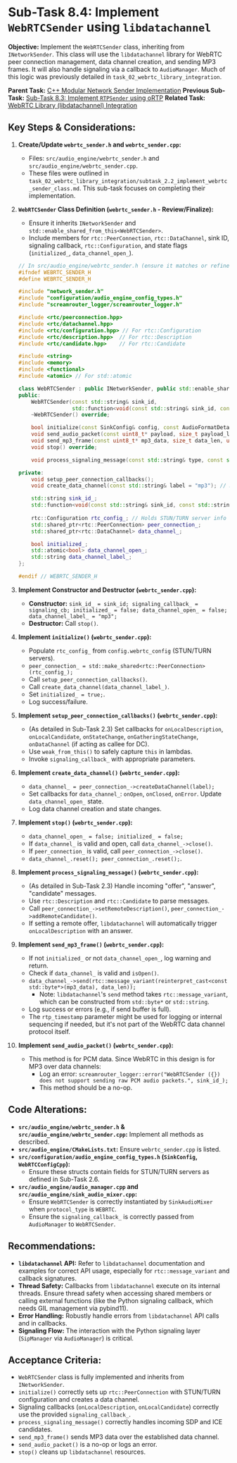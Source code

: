 # Sub-Task 8.4: Implement `WebRTCSender` using `libdatachannel`

**Objective:** Implement the `WebRTCSender` class, inheriting from `INetworkSender`. This class will use the `libdatachannel` library for WebRTC peer connection management, data channel creation, and sending MP3 frames. It will also handle signaling via a callback to `AudioManager`. Much of this logic was previously detailed in `task_02_webrtc_library_integration`.

**Parent Task:** [C++ Modular Network Sender Implementation](../task_08_cpp_modular_sender.md)
**Previous Sub-Task:** [Sub-Task 8.3: Implement `RTPSender` using oRTP](./subtask_8.3_implement_rtp_sender.md)
**Related Task:** [WebRTC Library (libdatachannel) Integration](../task_02_webrtc_library_integration.md)

## Key Steps & Considerations:

1.  **Create/Update `webrtc_sender.h` and `webrtc_sender.cpp`:**
    *   Files: `src/audio_engine/webrtc_sender.h` and `src/audio_engine/webrtc_sender.cpp`.
    *   These files were outlined in `task_02_webrtc_library_integration/subtask_2.2_implement_webrtc_sender_class.md`. This sub-task focuses on completing their implementation.

2.  **`WebRTCSender` Class Definition (`webrtc_sender.h` - Review/Finalize):**
    *   Ensure it inherits `INetworkSender` and `std::enable_shared_from_this<WebRTCSender>`.
    *   Include members for `rtc::PeerConnection`, `rtc::DataChannel`, sink ID, signaling callback, `rtc::Configuration`, and state flags (`initialized_`, `data_channel_open_`).
    ```cpp
    // In src/audio_engine/webrtc_sender.h (ensure it matches or refines Sub-Task 2.2)
    #ifndef WEBRTC_SENDER_H
    #define WEBRTC_SENDER_H

    #include "network_sender.h"
    #include "configuration/audio_engine_config_types.h"
    #include "screamrouter_logger/screamrouter_logger.h"

    #include <rtc/peerconnection.hpp>
    #include <rtc/datachannel.hpp>
    #include <rtc/configuration.hpp> // For rtc::Configuration
    #include <rtc/description.hpp>  // For rtc::Description
    #include <rtc/candidate.hpp>    // For rtc::Candidate

    #include <string>
    #include <memory>
    #include <functional>
    #include <atomic> // For std::atomic

    class WebRTCSender : public INetworkSender, public std::enable_shared_from_this<WebRTCSender> {
    public:
        WebRTCSender(const std::string& sink_id,
                     std::function<void(const std::string& sink_id, const std::string& type, const std::string& message)> signaling_cb);
        ~WebRTCSender() override;

        bool initialize(const SinkConfig& config, const AudioFormatDetails& initial_format_details) override;
        void send_audio_packet(const uint8_t* payload, size_t payload_len, const AudioFormatDetails& format, uint32_t rtp_timestamp) override;
        void send_mp3_frame(const uint8_t* mp3_data, size_t data_len, uint32_t rtp_timestamp) override;
        void stop() override;

        void process_signaling_message(const std::string& type, const std::string& message);

    private:
        void setup_peer_connection_callbacks();
        void create_data_channel(const std::string& label = "mp3"); // Default label "mp3"

        std::string sink_id_;
        std::function<void(const std::string& sink_id, const std::string& type, const std::string& message)> signaling_callback_;
        
        rtc::Configuration rtc_config_; // Holds STUN/TURN server info
        std::shared_ptr<rtc::PeerConnection> peer_connection_;
        std::shared_ptr<rtc::DataChannel> data_channel_;

        bool initialized_;
        std::atomic<bool> data_channel_open_;
        std::string data_channel_label_;
    };

    #endif // WEBRTC_SENDER_H
    ```

3.  **Implement Constructor and Destructor (`webrtc_sender.cpp`):**
    *   **Constructor:** `sink_id_ = sink_id; signaling_callback_ = signaling_cb; initialized_ = false; data_channel_open_ = false; data_channel_label_ = "mp3";`
    *   **Destructor:** Call `stop()`.

4.  **Implement `initialize()` (`webrtc_sender.cpp`):**
    *   Populate `rtc_config_` from `config.webrtc_config` (STUN/TURN servers).
    *   `peer_connection_ = std::make_shared<rtc::PeerConnection>(rtc_config_);`
    *   Call `setup_peer_connection_callbacks()`.
    *   Call `create_data_channel(data_channel_label_)`.
    *   Set `initialized_ = true;`.
    *   Log success/failure.

5.  **Implement `setup_peer_connection_callbacks()` (`webrtc_sender.cpp`):**
    *   (As detailed in Sub-Task 2.3) Set callbacks for `onLocalDescription`, `onLocalCandidate`, `onStateChange`, `onGatheringStateChange`, `onDataChannel` (if acting as callee for DC).
    *   Use `weak_from_this()` to safely capture `this` in lambdas.
    *   Invoke `signaling_callback_` with appropriate parameters.

6.  **Implement `create_data_channel()` (`webrtc_sender.cpp`):**
    *   `data_channel_ = peer_connection_->createDataChannel(label);`
    *   Set callbacks for `data_channel_`: `onOpen`, `onClosed`, `onError`. Update `data_channel_open_` state.
    *   Log data channel creation and state changes.

7.  **Implement `stop()` (`webrtc_sender.cpp`):**
    *   `data_channel_open_ = false; initialized_ = false;`
    *   If `data_channel_` is valid and open, call `data_channel_->close()`.
    *   If `peer_connection_` is valid, call `peer_connection_->close()`.
    *   `data_channel_.reset(); peer_connection_.reset();`.

8.  **Implement `process_signaling_message()` (`webrtc_sender.cpp`):**
    *   (As detailed in Sub-Task 2.3) Handle incoming "offer", "answer", "candidate" messages.
    *   Use `rtc::Description` and `rtc::Candidate` to parse messages.
    *   Call `peer_connection_->setRemoteDescription()`, `peer_connection_->addRemoteCandidate()`.
    *   If setting a remote offer, `libdatachannel` will automatically trigger `onLocalDescription` with an answer.

9.  **Implement `send_mp3_frame()` (`webrtc_sender.cpp`):**
    *   If not `initialized_` or not `data_channel_open_`, log warning and return.
    *   Check if `data_channel_` is valid and `isOpen()`.
    *   `data_channel_->send(rtc::message_variant(reinterpret_cast<const std::byte*>(mp3_data), data_len));`
        *   Note: `libdatachannel`'s `send` method takes `rtc::message_variant`, which can be constructed from `std::byte*` or `std::string`.
    *   Log success or errors (e.g., if send buffer is full).
    *   The `rtp_timestamp` parameter might be used for logging or internal sequencing if needed, but it's not part of the WebRTC data channel protocol itself.

10. **Implement `send_audio_packet()` (`webrtc_sender.cpp`):**
    *   This method is for PCM data. Since WebRTC in this design is for MP3 over data channels:
        *   Log an error: `screamrouter_logger::error("WebRTCSender ({}) does not support sending raw PCM audio packets.", sink_id_);`
        *   This method should be a no-op.

## Code Alterations:

*   **`src/audio_engine/webrtc_sender.h` & `src/audio_engine/webrtc_sender.cpp`:** Implement all methods as described.
*   **`src/audio_engine/CMakeLists.txt`:** Ensure `webrtc_sender.cpp` is listed.
*   **`src/configuration/audio_engine_config_types.h` (`SinkConfig`, `WebRTCConfigCpp`):**
    *   Ensure these structs contain fields for STUN/TURN servers as defined in Sub-Task 2.6.
*   **`src/audio_engine/audio_manager.cpp` and `src/audio_engine/sink_audio_mixer.cpp`:**
    *   Ensure `WebRTCSender` is correctly instantiated by `SinkAudioMixer` when `protocol_type` is `WEBRTC`.
    *   Ensure the `signaling_callback_` is correctly passed from `AudioManager` to `WebRTCSender`.

## Recommendations:

*   **`libdatachannel` API:** Refer to `libdatachannel` documentation and examples for correct API usage, especially for `rtc::message_variant` and callback signatures.
*   **Thread Safety:** Callbacks from `libdatachannel` execute on its internal threads. Ensure thread safety when accessing shared members or calling external functions (like the Python signaling callback, which needs GIL management via pybind11).
*   **Error Handling:** Robustly handle errors from `libdatachannel` API calls and in callbacks.
*   **Signaling Flow:** The interaction with the Python signaling layer (`SipManager` via `AudioManager`) is critical.

## Acceptance Criteria:

*   `WebRTCSender` class is fully implemented and inherits from `INetworkSender`.
*   `initialize()` correctly sets up `rtc::PeerConnection` with STUN/TURN configuration and creates a data channel.
*   Signaling callbacks (`onLocalDescription`, `onLocalCandidate`) correctly use the provided `signaling_callback_`.
*   `process_signaling_message()` correctly handles incoming SDP and ICE candidates.
*   `send_mp3_frame()` sends MP3 data over the established data channel.
*   `send_audio_packet()` is a no-op or logs an error.
*   `stop()` cleans up `libdatachannel` resources.
